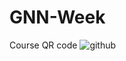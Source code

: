 # GNN-Week
Course QR code
![github](https://github.com/khusrave/GNN-Week/assets/102155132/04dfc11e-6abe-4335-8b4a-ce2541d43a35)


